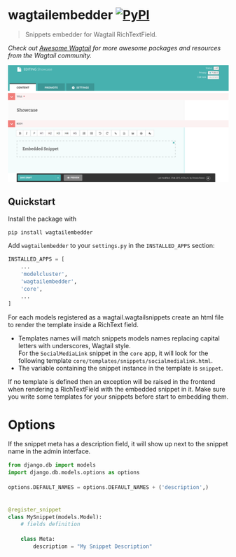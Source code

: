 # wagtailembedder [![PyPI](https://img.shields.io/pypi/v/wagtailembedder.svg)](https://pypi.python.org/pypi/wagtailembedder)

> Snippets embedder for Wagtail RichTextField.

*Check out [Awesome Wagtail](https://github.com/springload/awesome-wagtail) for more awesome packages and resources from the Wagtail community.*

![Wagtailembedder scnreenshot](./screenshot.png)

## Quickstart

Install the package with 

```sh
pip install wagtailembedder
```

Add `wagtailembedder` to your `settings.py` in the `INSTALLED_APPS` section:

```python
INSTALLED_APPS = [
    ...
    'modelcluster',
    'wagtailembedder',
    'core',
    ...
]
```

For each models registered as a wagtail.wagtailsnippets create an html file to render the template inside a RichText field.

 * Templates names will match snippets models names replacing capital letters with underscores, Wagtail style.  
   For the ```SocialMediaLink``` snippet in the ```core``` app, it will look for the following template ```core/templates/snippets/socialmedialink.html```.
 * The variable containing the snippet instance in the template is ```snippet```.

If no template is defined then an exception will be raised in the frontend when rendering a RichTextField with the embedded snippet in it. Make sure you write some templates for your snippets before start to embedding them.

# Options

If the snippet meta has a description field, it will show up next to the snippet name in the admin interface.

```python
from django.db import models
import django.db.models.options as options

options.DEFAULT_NAMES = options.DEFAULT_NAMES + ('description',)


@register_snippet
class MySnippet(models.Model):
    # fields definition

    class Meta:
        description = "My Snippet Description"
```
